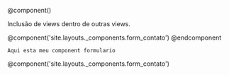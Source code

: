 @component()

Inclusão de views dentro de outras views.

<div class="informacao-pagina">
            <div class="contato-principal">
                @component('site.layouts._components.form_contato')
                @endcomponent
            </div>

    Aqui esta meu component formulario
@component('site.layouts._components.form_contato')

